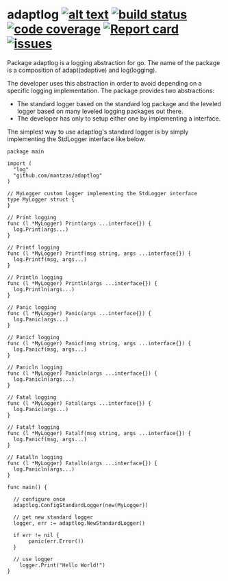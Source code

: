 # adaptlog  [![alt text](https://godoc.org/github.com/mantzas/adaptlog?status.png)](https://godoc.org/github.com/mantzas/adaptlog)&nbsp;[![build status](https://img.shields.io/travis/mantzas/adaptlog.svg)](http://travis-ci.org/mantzas/adaptlog)&nbsp;[![code coverage](https://img.shields.io/coveralls/mantzas/adaptlog.svg)](https://coveralls.io/r/mantzas/adaptlog)&nbsp;[![Report card](http://goreportcard.com/badge/mantzas/adaptlog)](http://goreportcard.com/report/mantzas/adaptlog)&nbsp;[![issues](https://img.shields.io/github/issues/mantzas/adaptlog.svg)](https://github.com/mantzas/adaptlog/issues)

Package adaptlog is a logging abstraction for go. The name of the package is a composition of adapt(adaptive) and log(logging).

The developer uses this abstraction in order to avoid depending on a specific logging implementation. The package provides two abstractions:

* The standard logger based on the standard log package and the leveled logger based on many leveled logging packages out there.
* The developer has only to setup either one by implementing a interface.

The simplest way to use adaptlog's standard logger is by simply implementing the StdLogger interface like below.

    package main

    import (
      "log"
      "github.com/mantzas/adaptlog"
    )

    // MyLogger custom logger implementing the StdLogger interface
    type MyLogger struct {
    }

    // Print logging
    func (l *MyLogger) Print(args ...interface{}) {
      log.Print(args...)
    }

    // Printf logging
    func (l *MyLogger) Printf(msg string, args ...interface{}) {
      log.Printf(msg, args...)
    }

    // Println logging
    func (l *MyLogger) Println(args ...interface{}) {
      log.Println(args...)
    }

    // Panic logging
    func (l *MyLogger) Panic(args ...interface{}) {
      log.Panic(args...)
    }

    // Panicf logging
    func (l *MyLogger) Panicf(msg string, args ...interface{}) {
      log.Panicf(msg, args...)
    }

    // Panicln logging
    func (l *MyLogger) Panicln(args ...interface{}) {
      log.Panicln(args...)
    }

    // Fatal logging
    func (l *MyLogger) Fatal(args ...interface{}) {
      log.Panic(args...)
    }

    // Fatalf logging
    func (l *MyLogger) Fatalf(msg string, args ...interface{}) {
      log.Panicf(msg, args...)
    }

    // Fatalln logging
    func (l *MyLogger) Fatalln(args ...interface{}) {
      log.Panicln(args...)
    }

    func main() {

      // configure once
      adaptlog.ConfigStandardLogger(new(MyLogger))

      // get new standard logger
      logger, err := adaptlog.NewStandardLogger()

      if err != nil {
           panic(err.Error())
      }

      // use logger
        logger.Print("Hello World!")
    }
